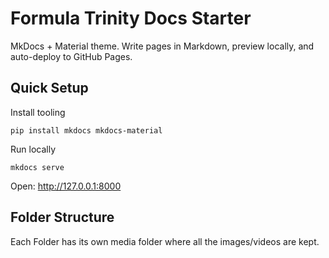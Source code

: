 # Formula Trinity Docs Starter

MkDocs + Material theme. Write pages in Markdown, preview locally, and auto-deploy to GitHub Pages.

## Quick Setup

Install tooling
```
pip install mkdocs mkdocs-material
```

Run locally
```
mkdocs serve
```

Open: http://127.0.0.1:8000

## Folder Structure

Each Folder has its own media folder where all the images/videos are kept.
